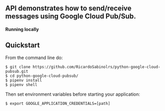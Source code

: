 ## API demonstrates how to send/receive messages using Google Cloud Pub/Sub.

#### Running locally

## Quickstart

 From the command line do:
```shell
$ git clone https://github.com/RicardoSabinolrs/python-google-cloud-pubsub.git
$ cd python-google-cloud-pubsub/
$ pipenv install
$ pipenv shell
```

Then set environment variables before starting your application:
``` shel 
$ export GOOGLE_APPLICATION_CREDENTIALS=[path]
```
